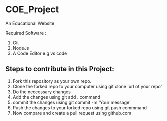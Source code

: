 # COE_Project
An Educational Website

Required Software :
1) Git
2) NodeJs
3) A Code Editor e.g vs code
## Steps to contribute in this Project:
1. Fork this repository as your own repo.
2. Clone the forked repo to your computer using git clone 'url of your repo'
3. Do the neccessary changes
4. Add the changes using git add . command
5. commit the changes using  git commit -m 'Your message'
6. Push the changes to your forked repo using git push commmand
7. Now compare and create a pull request using github.com
